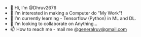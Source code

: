 - 👋 Hi, I’m @Dhruv2676
- 👀 I’m interested in making a Computer do "My Work"!
- 🌱 I’m currently learning - Tensorflow (Python) in ML and DL.
- 💞️ I’m looking to collaborate on Anything...
- 📫 How to reach me - mail me @generalruv@gmail.com

<!---
Dhruv2676/Dhruv2676 is a ✨ special ✨ repository because its `README.md` (this file) appears on your GitHub profile.
You can click the Preview link to take a look at your changes.
--->
